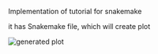 Implementation of tutorial for snakemake

it has Snakemake file, which will create plot

![generated plot](https://github.com/jarekrzdbk/snakemake-tutorial/blob/main/completeWorkflowDag.png)